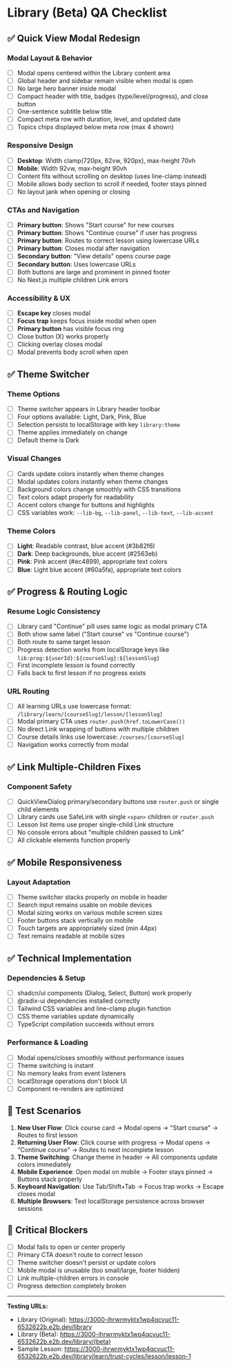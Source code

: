 # Library (Beta) QA Checklist

## ✅ Quick View Modal Redesign

### Modal Layout & Behavior
- [ ] Modal opens centered within the Library content area
- [ ] Global header and sidebar remain visible when modal is open
- [ ] No large hero banner inside modal
- [ ] Compact header with title, badges (type/level/progress), and close button
- [ ] One-sentence subtitle below title
- [ ] Compact meta row with duration, level, and updated date
- [ ] Topics chips displayed below meta row (max 4 shown)

### Responsive Design
- [ ] **Desktop**: Width clamp(720px, 62vw, 920px), max-height 70vh
- [ ] **Mobile**: Width 92vw, max-height 90vh
- [ ] Content fits without scrolling on desktop (uses line-clamp instead)
- [ ] Mobile allows body section to scroll if needed, footer stays pinned
- [ ] No layout jank when opening or closing

### CTAs and Navigation
- [ ] **Primary button**: Shows "Start course" for new courses
- [ ] **Primary button**: Shows "Continue course" if user has progress
- [ ] **Primary button**: Routes to correct lesson using lowercase URLs
- [ ] **Primary button**: Closes modal after navigation
- [ ] **Secondary button**: "View details" opens course page
- [ ] **Secondary button**: Uses lowercase URLs
- [ ] Both buttons are large and prominent in pinned footer
- [ ] No Next.js multiple children Link errors

### Accessibility & UX
- [ ] **Escape key** closes modal
- [ ] **Focus trap** keeps focus inside modal when open
- [ ] **Primary button** has visible focus ring
- [ ] Close button (X) works properly
- [ ] Clicking overlay closes modal
- [ ] Modal prevents body scroll when open

## ✅ Theme Switcher

### Theme Options
- [ ] Theme switcher appears in Library header toolbar
- [ ] Four options available: Light, Dark, Pink, Blue
- [ ] Selection persists to localStorage with key `library:theme`
- [ ] Theme applies immediately on change
- [ ] Default theme is Dark

### Visual Changes
- [ ] Cards update colors instantly when theme changes
- [ ] Modal updates colors instantly when theme changes
- [ ] Background colors change smoothly with CSS transitions
- [ ] Text colors adapt properly for readability
- [ ] Accent colors change for buttons and highlights
- [ ] CSS variables work: `--lib-bg`, `--lib-panel`, `--lib-text`, `--lib-accent`

### Theme Colors
- [ ] **Light**: Readable contrast, blue accent (#3b82f6)
- [ ] **Dark**: Deep backgrounds, blue accent (#2563eb)  
- [ ] **Pink**: Pink accent (#ec4899), appropriate text colors
- [ ] **Blue**: Light blue accent (#60a5fa), appropriate text colors

## ✅ Progress & Routing Logic

### Resume Logic Consistency
- [ ] Library card "Continue" pill uses same logic as modal primary CTA
- [ ] Both show same label ("Start course" vs "Continue course")
- [ ] Both route to same target lesson
- [ ] Progress detection works from localStorage keys like `lib:prog:${userId}:${courseSlug}:${lessonSlug}`
- [ ] First incomplete lesson is found correctly
- [ ] Falls back to first lesson if no progress exists

### URL Routing
- [ ] All learning URLs use lowercase format: `/library/learn/[courseSlug]/lesson/[lessonSlug]`
- [ ] Modal primary CTA uses `router.push(href.toLowerCase())`
- [ ] No direct Link wrapping of buttons with multiple children
- [ ] Course details links use lowercase: `/courses/[courseSlug]`
- [ ] Navigation works correctly from modal

## ✅ Link Multiple-Children Fixes

### Component Safety
- [ ] QuickViewDialog primary/secondary buttons use `router.push` or single child elements
- [ ] Library cards use SafeLink with single `<span>` children or `router.push`
- [ ] Lesson list items use proper single-child Link structure
- [ ] No console errors about "multiple children passed to Link"
- [ ] All clickable elements function properly

## ✅ Mobile Responsiveness

### Layout Adaptation  
- [ ] Theme switcher stacks properly on mobile in header
- [ ] Search input remains usable on mobile devices
- [ ] Modal sizing works on various mobile screen sizes
- [ ] Footer buttons stack vertically on mobile
- [ ] Touch targets are appropriately sized (min 44px)
- [ ] Text remains readable at mobile sizes

## ✅ Technical Implementation

### Dependencies & Setup
- [ ] shadcn/ui components (Dialog, Select, Button) work properly
- [ ] @radix-ui dependencies installed correctly
- [ ] Tailwind CSS variables and line-clamp plugin function
- [ ] CSS theme variables update dynamically
- [ ] TypeScript compilation succeeds without errors

### Performance & Loading
- [ ] Modal opens/closes smoothly without performance issues
- [ ] Theme switching is instant
- [ ] No memory leaks from event listeners
- [ ] localStorage operations don't block UI
- [ ] Component re-renders are optimized

## 🎯 Test Scenarios

1. **New User Flow**: Click course card → Modal opens → "Start course" → Routes to first lesson
2. **Returning User Flow**: Click course with progress → Modal opens → "Continue course" → Routes to next incomplete lesson  
3. **Theme Switching**: Change theme in header → All components update colors immediately
4. **Mobile Experience**: Open modal on mobile → Footer stays pinned → Buttons stack properly
5. **Keyboard Navigation**: Use Tab/Shift+Tab → Focus trap works → Escape closes modal
6. **Multiple Browsers**: Test localStorage persistence across browser sessions

## 🚨 Critical Blockers

- [ ] Modal fails to open or center properly
- [ ] Primary CTA doesn't route to correct lesson
- [ ] Theme switcher doesn't persist or update colors
- [ ] Mobile modal is unusable (too small/large, footer hidden)
- [ ] Link multiple-children errors in console
- [ ] Progress detection completely broken

---

**Testing URLs:**
- Library (Original): https://3000-ihrwrmyktx1wp4qcvuc11-6532622b.e2b.dev/library
- Library (Beta): https://3000-ihrwrmyktx1wp4qcvuc11-6532622b.e2b.dev/library/(beta) 
- Sample Lesson: https://3000-ihrwrmyktx1wp4qcvuc11-6532622b.e2b.dev/library/learn/trust-cycles/lesson/lesson-1